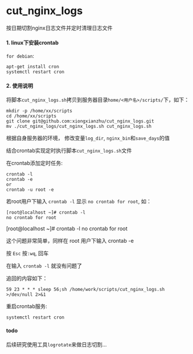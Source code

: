 # cut_nginx_logs

按日期切割nginx日志文件并定时清理日志文件

#### 1. linux下安装crontab

`for debian`:

```
apt-get install cron
systemctl restart cron
```

#### 2. 使用说明

将脚本`cut_nginx_logs.sh`拷贝到服务器目录`home/<用户名>/scripts/`下，如下：

```
mkdir -p /home/xx/scripts
cd /home/xx/scripts
git clone git@github.com:xiongxianzhu/cut_nginx_logs.git
mv ./cut_nginx_logs/cut_nginx_logs.sh cut_nginx_logs.sh
```

根据自身服务器的环境， 修改变量`log_dir`, `nginx_bin`和`save_days`的值

结合crontab实现定时执行脚本`cut_nginx_logs.sh`文件

在crontab添加定时任务:

```
crontab -l
crontab -e
or
crontab -u root -e
```

若root用户下输入 `crontab -l` 显示 `no crontab for root`, 如：

```
[root@localhost ~]# crontab -l
no crontab for root
```

[root@localhost ~]# crontab -l
no crontab for root

这个问题非常简单，同样在 root 用户下输入 crontab -e

按 `Esc` 按`:wq`, 回车

在输入 `crontab -l` 就没有问题了

追回的内容如下：

```
59 23 * * * sleep 56;sh /home/work/scripts/cut_nginx_logs.sh >/dev/null 2>&1
```

重启crontab服务:

```
systemctl restart cron
```

#### todo

后续研究使用工具`logrotate`来做日志切割...